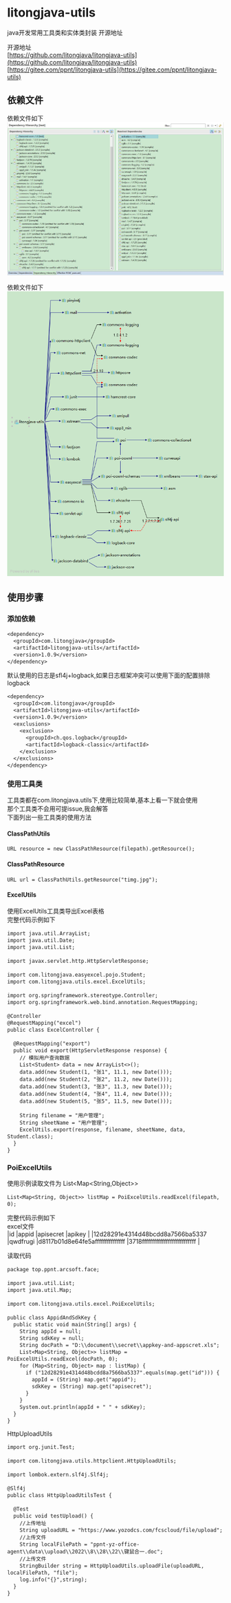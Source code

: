 # litongjava-utils
java开发常用工具类和实体类封装
开源地址  

开源地址  
[https://github.com/litongjava/litongjava-utils](https://github.com/litongjava/litongjava-utils)  
[https://gitee.com/ppnt/litongjava-utils](https://gitee.com/ppnt/litongjava-utils)

## 依赖文件
依赖文件如下
![](readme_files/1.jpg)

依赖文件如下  
![](readme_files/1.png)

## 使用步骤

### 添加依赖
```
<dependency>
  <groupId>com.litongjava</groupId>
  <artifactId>litongjava-utils</artifactId>
  <version>1.0.9</version>
</dependency>
```
默认使用的日志是sfl4j+logback,如果日志框架冲突可以使用下面的配置排除logback
```
<dependency>
  <groupId>com.litongjava</groupId>
  <artifactId>litongjava-utils</artifactId>
  <version>1.0.9</version>
  <exclusions>
    <exclusion>
      <groupId>ch.qos.logback</groupId>
      <artifactId>logback-classic</artifactId>
    </exclusion>
  </exclusions>
</dependency>
```

### 使用工具类  
工具类都在com.litongjava.utils下,使用比较简单,基本上看一下就会使用  
那个工具类不会用可提issue,我会解答  
下面列出一些工具类的使用方法
#### ClassPathUtils
```
URL resource = new ClassPathResource(filepath).getResource();
```
#### ClassPathResource
```
URL url = ClassPathUtils.getResource("timg.jpg");
```
#### ExcelUtils
使用ExcelUtils工具类导出Excel表格  
完整代码示例如下
```
import java.util.ArrayList;
import java.util.Date;
import java.util.List;

import javax.servlet.http.HttpServletResponse;

import com.litongjava.easyexcel.pojo.Student;
import com.litongjava.utils.excel.ExcelUtils;

import org.springframework.stereotype.Controller;
import org.springframework.web.bind.annotation.RequestMapping;

@Controller
@RequestMapping("excel")
public class ExcelController {

  @RequestMapping("export")
  public void export(HttpServletResponse response) {
    // 模拟用户查询数据
    List<Student> data = new ArrayList<>();
    data.add(new Student(1, "张1", 11.1, new Date()));
    data.add(new Student(2, "张2", 11.2, new Date()));
    data.add(new Student(3, "张3", 11.3, new Date()));
    data.add(new Student(4, "张4", 11.4, new Date()));
    data.add(new Student(5, "张5", 11.5, new Date()));

    String filename = "用户管理";
    String sheetName = "用户管理";
    ExcelUtils.export(response, filename, sheetName, data, Student.class);
  }
}

```
### PoiExcelUtils
使用示例读取文件为 List<Map<String,Object>>
```
List<Map<String, Object>> listMap = PoiExcelUtils.readExcel(filepath, 0);
```
完整代码示例如下  
excel文件  
|id																|appid		|apisecret												|apikey														|
|12d28291e4314d48bcdd8a7566ba5337	|qwdfrugi	|d8117b01d8e64fe5afffffffffffffff	|3718fffffffffffffffffffffffffff	|
  
读取代码
```
package top.ppnt.arcsoft.face;

import java.util.List;
import java.util.Map;

import com.litongjava.utils.excel.PoiExcelUtils;

public class AppidAndSdkKey {
  public static void main(String[] args) {
    String appId = null;
    String sdkKey = null;
    String docPath = "D:\\document\\secret\\appkey-and-appscret.xls";
    List<Map<String, Object>> listMap = PoiExcelUtils.readExcel(docPath, 0);
    for (Map<String, Object> map : listMap) {
      if ("12d28291e4314d48bcdd8a7566ba5337".equals(map.get("id"))) {
        appId = (String) map.get("appid");
        sdkKey = (String) map.get("apisecret");
      }
    }
    System.out.println(appId + " " + sdkKey);
  }
}

```

HttpUploadUtils
```
import org.junit.Test;

import com.litongjava.utils.httpclient.HttpUploadUtils;

import lombok.extern.slf4j.Slf4j;

@Slf4j
public class HttpUploadUtilsTest {

  @Test
  public void testUpload() {
    //上传地址
    String uploadURL = "https://www.yozodcs.com/fcscloud/file/upload";
    //上传文件
    String localFilePath = "ppnt-yz-office-agent\\data\\upload\\2022\\8\\28\\22\\键鼠合一.doc";
    //上传文件
    StringBuilder string = HttpUploadUtils.uploadFile(uploadURL, localFilePath, "file");
    log.info("{}",string);
  }
}
```